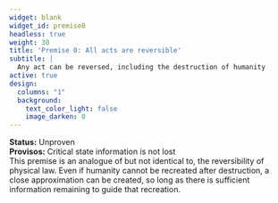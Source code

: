 ```yaml
---
widget: blank
widget_id: premise0
headless: true
weight: 30
title: 'Premise 0: All acts are reversible'
subtitle: |
  Any act can be reversed, including the destruction of humanity
active: true
design:
  columns: "1"
  background:
    text_color_light: false
    image_darken: 0
---
```

**Status:** Unproven  
**Provisos:** Critical state information is not lost  
This premise is an analogue of but not identical to, the reversibility of physical law.  Even if humanity cannot be recreated after destruction,
a close approximation can be created, so long as there is sufficient information remaining to guide that recreation.
